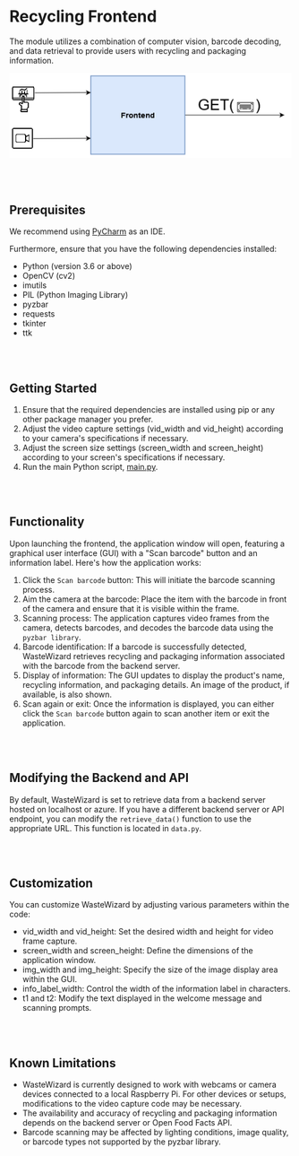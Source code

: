 # Recycling Frontend

The module utilizes a combination of computer vision, barcode decoding, and data retrieval to provide users with recycling and packaging information.

![frontend](../readme-imgs/waste_wizard_frontend.png)

<br/>
<br/>

## Prerequisites
We recommend using [PyCharm](https://www.jetbrains.com/de-de/pycharm/) as an IDE. 

Furthermore, ensure that you have the following dependencies installed:
- Python (version 3.6 or above)
- OpenCV (cv2)
- imutils
- PIL (Python Imaging Library)
- pyzbar
- requests
- tkinter
- ttk

<br/>
<br/>

## Getting Started
1. Ensure that the required dependencies are installed using pip or any other package manager you prefer.
2. Adjust the video capture settings (vid_width and vid_height) according to your camera's specifications if necessary.
3. Adjust the screen size settings (screen_width and screen_height) according to your screen's specifications if necessary.
4. Run the main Python script, [main.py](main.py).

<br/>
<br/>

## Functionality
Upon launching the frontend, the application window will open, featuring a graphical user interface (GUI) with a "Scan barcode" button and an information label. Here's how the application works:

1. Click the ```Scan barcode``` button: This will initiate the barcode scanning process.
2. Aim the camera at the barcode: Place the item with the barcode in front of the camera and ensure that it is visible within the frame.
3. Scanning process: The application captures video frames from the camera, detects barcodes, and decodes the barcode data using the ```pyzbar library```.
4. Barcode identification: If a barcode is successfully detected, WasteWizard retrieves recycling and packaging information associated with the barcode from the backend server.
5. Display of information: The GUI updates to display the product's name, recycling information, and packaging details. An image of the product, if available, is also shown.
6. Scan again or exit: Once the information is displayed, you can either click the ```Scan barcode``` button again to scan another item or exit the application.

<br/>
<br/>

## Modifying the Backend and API
By default, WasteWizard is set to retrieve data from a backend server hosted on localhost or azure. 
If you have a different backend server or API endpoint, you can modify the `retrieve_data()` function to use the appropriate URL.
This function is located in `data.py`.

<br/>
<br/>

## Customization
You can customize WasteWizard by adjusting various parameters within the code:
- vid_width and vid_height: Set the desired width and height for video frame capture.
- screen_width and screen_height: Define the dimensions of the application window.
- img_width and img_height: Specify the size of the image display area within the GUI.
- info_label_width: Control the width of the information label in characters.
- t1 and t2: Modify the text displayed in the welcome message and scanning prompts.

<br/>
<br/>

## Known Limitations
- WasteWizard is currently designed to work with webcams or camera devices connected to a local Raspberry Pi. For other devices or setups, modifications to the video capture code may be necessary.
- The availability and accuracy of recycling and packaging information depends on the backend server or Open Food Facts API.
- Barcode scanning may be affected by lighting conditions, image quality, or barcode types not supported by the pyzbar library.



